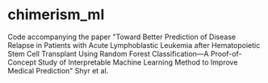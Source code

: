 # chimerism_ml

Code accompanying the paper "Toward Better Prediction of Disease Relapse in Patients with Acute Lymphoblastic Leukemia after Hematopoietic Stem Cell Transplant Using Random Forest Classification—A Proof-of-Concept Study of Interpretable Machine Learning Method to Improve Medical Prediction" Shyr et al.